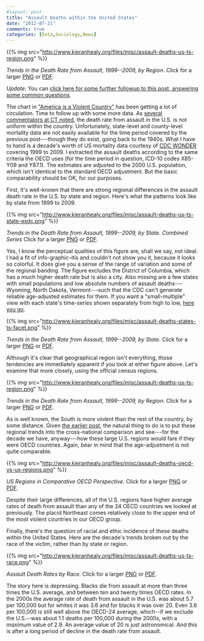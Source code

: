 ```yaml
---
#layout: post
title: "Assault Deaths within the United States"
date: "2012-07-21"
comments: true
categories: [Data,Sociology,News]
---
```


{{% img src="http://www.kieranhealy.org/files/misc/assault-deaths-us-ts-region.png" %}}

*Trends in the Death Rate from Assault, 1999--2009, by Region.* Click for a larger [PNG](http://www.kieranhealy.org/files/misc/assault-deaths-us-ts-region.png) or [PDF](http://www.kieranhealy.org/files/misc/assault-deaths-us-ts-region.pdf).

_Update:_ You can [click here for some further followup to this post, answering some common questions](http://kieranhealy.org/blog/archives/2012/12/18/assault-death-rates-in-america-some-follow-up/).

The chart in ["America is a Violent Country"](http://www.kieranhealy.org/blog/archives/2012/07/20/america-is-a-violent-country/) has been getting a lot of circulation. Time to follow up with some more data. As [several commentators at CT noted](http://crookedtimber.org/2012/07/20/america-is-a-violent-country/), the death rate from assault in the U.S. is not uniform within the country. Unfortunately, state-level and county-level mortality data are not easily available for the time period covered by the previous post---though they do exist, going back to the 1940s. What I have to hand is a decade's worth of US mortality data courtesy of [CDC WONDER](http://wonder.cdc.gov/)  covering 1999 to 2009. I extracted the assault deaths according to the same criteria the OECD uses (for the time period in question, ICD-10 codes X85-Y09 and Y87.1). The estimates are adjusted to the 2000 U.S. population, which isn't identical to the standard OECD adjustment. But the basic comparability should be OK, for our purposes. 

First, it's well-known that there are strong regional differences in the assault death rate in the U.S. by state and region. Here's what the patterns look like by state from 1999 to 2009. 

{{% img src="http://www.kieranhealy.org/files/misc/assault-deaths-us-ts-state-exdc.png" %}}

*Trends in the Death Rate from Assault, 1999--2009, by State. Combined Series* Click for a larger [PNG](http://www.kieranhealy.org/files/misc/assault-deaths-us-ts-state-exdc.png) or [PDF](http://www.kieranhealy.org/files/misc/assault-deaths-us-ts-state-exdc.pdf).

Yes, I know the perceptual qualities of this figure are, shall we say, not ideal. I had a fit of info-graphic-itis and couldn't not show you it, because it looks so colorful. It does give you a sense of the range of variation and some of the regional banding. The figure excludes the District of Columbia, which has a much higher death rate but is also a city. Also missing are a few states with small populations and low absolute numbers of assault deaths---Wyoming, North Dakota, Vermont---such that the CDC can't generate reliable age-adjusted estimates for them. If you want a "small-multiple" view with each state's time-series shown separately from high to low, [here you go](http://kieranhealy.org/files/misc/assault-deaths-states-ts-facet.png). 

{{% img src="http://www.kieranhealy.org/files/misc/assault-deaths-states-ts-facet.png" %}}

*Trends in the Death Rate from Assault, 1999--2009, by State.* Click for a larger [PNG](http://www.kieranhealy.org/files/misc/assault-deaths-states-ts-facet.png) or [PDF](http://www.kieranhealy.org/files/misc/assault-deaths-states-ts-facet.pdf).


Although it's clear that geographical region isn't everything, those tendencies are immediately apparent if you look at either figure above. Let's examine that more closely, using the official census regions. 

{{% img src="http://www.kieranhealy.org/files/misc/assault-deaths-us-ts-region.png" %}}

*Trends in the Death Rate from Assault, 1999--2009, by Region.* Click for a larger [PNG](http://www.kieranhealy.org/files/misc/assault-deaths-us-ts-region.png) or [PDF](http://www.kieranhealy.org/files/misc/assault-deaths-us-ts-region.pdf).

As is well known, the South is more violent than the rest of the country, by some distance. Given [the earlier post](http://www.kieranhealy.org/blog/archives/2012/07/20/america-is-a-violent-country/), the natural thing to do is to put these regional trends into the cross-national comparison and see---for the decade we have, anyway---how these large U.S. regions would fare if they were OECD countries. Again, bear in mind that the age-adjustment is not quite comparable. 

{{% img src="http://www.kieranhealy.org/files/misc/assault-deaths-oecd-vs-us-regions.png" %}}

*US Regions in Comparative OECD Perspective.* Click for a larger [PNG](http://www.kieranhealy.org/files/misc/assault-deaths-oecd-vs-us-regions.png) or [PDF](http://www.kieranhealy.org/files/misc/assault-deaths-oecd-vs-us-regions.pdf).

Despite their large differences, all of the U.S. regions have higher average rates of death from assault than any of the 24 OECD countries we looked at previously. The placid Northeast comes relatively close to the upper end of the most violent countries in our OECD group. 

Finally, there's the question of racial and ethic incidence of these deaths within the United States. Here are the decade's trends broken out by the race of the victim, rather than by state or region. 

{{% img src="http://www.kieranhealy.org/files/misc/assault-deaths-us-ts-race.png" %}}

*Assault Death Rates by Race.* Click for a larger [PNG](http://www.kieranhealy.org/files/misc/assault-deaths-us-ts-race.png) or [PDF](http://www.kieranhealy.org/files/misc/assault-deaths-us-ts-race.pdf).

The story here is depressing. Blacks die from assault at more than three times the U.S. average, and between ten and twenty times OECD rates. In the 2000s the average rate of death from assault in the U.S. was about 5.7 per 100,000 but for whites it was 3.6 and for blacks it was over 20. Even 3.6 per 100,000 is still well above the OECD-24 average, which--if we exclude the U.S.--was about 1.1 deaths per 100,000 during the 2000s, with a *maximum* value of 2.9. An average value of 20 is just astronomical. And this is after a long period of decline in the death rate from assault. 

